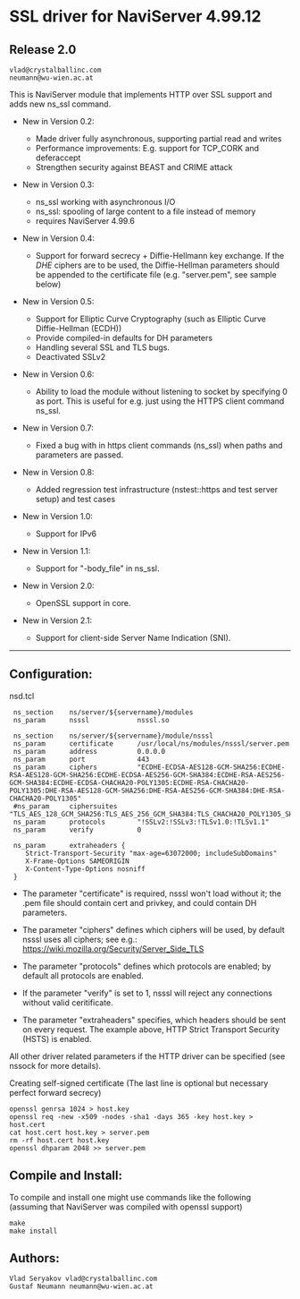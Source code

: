 # SSL driver for NaviServer 4.99.12 #

## Release 2.0 ##

    vlad@crystalballinc.com
    neumann@wu-wien.ac.at

This is NaviServer module that implements HTTP over SSL support and
adds new ns_ssl command.

* New in Version 0.2:
    - Made driver fully asynchronous, supporting partial read and writes
    - Performance improvements: E.g. support for TCP_CORK and deferaccept
    - Strengthen security against BEAST and CRIME attack

* New in Version 0.3:
    - ns_ssl working with asynchronous I/O
    - ns_ssl: spooling of large content to a file instead of memory
    - requires NaviServer 4.99.6

* New in Version 0.4:
    - Support for forward secrecy + Diffie-Hellmann key exchange.
      If the *DHE* ciphers are to be used, the Diffie-Hellman parameters
      should be appended to the certificate file (e.g. "server.pem",
      see sample below)

* New in Version 0.5:
    - Support for Elliptic Curve Cryptography
      (such as Elliptic Curve Diffie-Hellman (ECDH))
    - Provide compiled-in defaults for DH parameters
    - Handling several SSL and TLS bugs.
    - Deactivated SSLv2

* New in Version 0.6:
    - Ability to load the module without listening to socket by specifying 0 as port.
      This is useful for e.g. just using the HTTPS client command ns_ssl.

* New in Version 0.7:
    - Fixed a bug with in https client commands (ns_ssl) when paths and parameters
      are passed.

* New in Version 0.8:
    - Added regression test infrastructure (nstest::https and test server
	  setup) and test cases

* New in Version 1.0:
    - Support for IPv6

* New in Version 1.1:
    - Support for "-body_file" in ns_ssl.

* New in Version 2.0:
    - OpenSSL support in core.

* New in Version 2.1:
    - Support for client-side Server Name Indication (SNI).
***

## Configuration: ##

   nsd.tcl

     ns_section    ns/server/${servername}/modules
     ns_param      nsssl        	nsssl.so

     ns_section    ns/server/${servername}/module/nsssl
     ns_param	   certificate 		/usr/local/ns/modules/nsssl/server.pem
     ns_param      address    		0.0.0.0
     ns_param      port       		443
     ns_param      ciphers          "ECDHE-ECDSA-AES128-GCM-SHA256:ECDHE-RSA-AES128-GCM-SHA256:ECDHE-ECDSA-AES256-GCM-SHA384:ECDHE-RSA-AES256-GCM-SHA384:ECDHE-ECDSA-CHACHA20-POLY1305:ECDHE-RSA-CHACHA20-POLY1305:DHE-RSA-AES128-GCM-SHA256:DHE-RSA-AES256-GCM-SHA384:DHE-RSA-CHACHA20-POLY1305"
     #ns_param     ciphersuites     "TLS_AES_128_GCM_SHA256:TLS_AES_256_GCM_SHA384:TLS_CHACHA20_POLY1305_SHA256"
     ns_param      protocols        "!SSLv2:!SSLv3:!TLSv1.0:!TLSv1.1"
     ns_param      verify           0

     ns_param      extraheaders {
        Strict-Transport-Security "max-age=63072000; includeSubDomains"
        X-Frame-Options SAMEORIGIN
        X-Content-Type-Options nosniff
     }


 * The parameter "certificate" is required, nsssl won't load without it;
   the .pem file should contain cert and privkey, and could contain DH parameters.

 * The parameter "ciphers" defines which ciphers will be used, by default nsssl uses all ciphers;
   see e.g.: https://wiki.mozilla.org/Security/Server_Side_TLS

 * The parameter "protocols" defines which protocols are enabled;
   by default all protocols are enabled.

 * If the parameter "verify" is set to 1, nsssl will reject any connections without
   valid ceritificate.

 * The parameter "extraheaders" specifies, which headers should be sent on every request.
   The example above, HTTP Strict Transport Security (HSTS) is enabled.


 All other driver related parameters if the HTTP driver can be specified
 (see nssock for more details).

 Creating self-signed certificate
 (The last line is optional but necessary perfect forward secrecy)

    openssl genrsa 1024 > host.key
    openssl req -new -x509 -nodes -sha1 -days 365 -key host.key > host.cert
    cat host.cert host.key > server.pem
    rm -rf host.cert host.key
    openssl dhparam 2048 >> server.pem


## Compile and Install: ##

   To compile and install one might use commands like the following
   (assuming that NaviServer was compiled with openssl support)
	
    make
    make install

## Authors: ##

    Vlad Seryakov vlad@crystalballinc.com
    Gustaf Neumann neumann@wu-wien.ac.at
